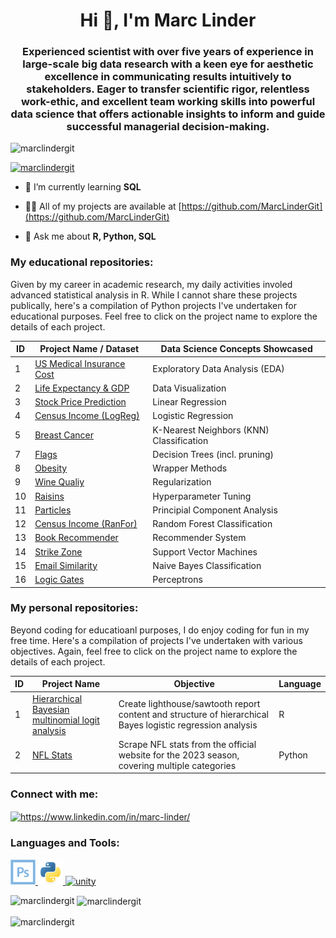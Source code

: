<h1 align="center">Hi 👋, I'm Marc Linder</h1>
<h3 align="center">Experienced scientist with over five years of experience in large-scale big data research with a keen eye for aesthetic excellence in communicating results intuitively to stakeholders. Eager to transfer scientific rigor, relentless work-ethic, and excellent team working skills into powerful data science that offers actionable insights to inform and guide successful managerial decision-making.</h3>

<p align="left"> <img src="https://komarev.com/ghpvc/?username=marclindergit&label=Profile%20views&color=0e75b6&style=flat" alt="marclindergit" /> </p>

<p align="left"> <a href="https://github.com/ryo-ma/github-profile-trophy"><img src="https://github-profile-trophy.vercel.app/?username=marclindergit" alt="marclindergit" /></a> </p>

- 🌱 I’m currently learning **SQL**

- 👨‍💻 All of my projects are available at [https://github.com/MarcLinderGit](https://github.com/MarcLinderGit)

- 💬 Ask me about **R, Python, SQL**

<h3 align="left">My educational repositories:</h3>
Given by my career in academic research, my daily activities involed advanced statistical analysis in R. While I cannot share these projects publically, here's a compilation of Python projects I've undertaken for educational purposes. Feel free to click on the project name to explore the details of each project.


| ID | Project Name / Dataset                                                                   | Data Science Concepts Showcased           |
| -- |---------------------------------------------------------------------------------------   |------------------------------------       |
| 1 | [US Medical Insurance Cost](https://github.com/MarcLinderGit/us_medical_insurance_cost)   | Exploratory Data Analysis (EDA)           | 
| 2 | [Life Expectancy & GDP](https://github.com/MarcLinderGit/life_expectancy_gdp)             | Data Visualization                        | 
| 3 | [Stock Price Prediction](https://github.com/MarcLinderGit/tennis_ace)                     | Linear Regression                         | 
| 4 | [Census Income (LogReg)](https://github.com/MarcLinderGit/census_income_lr)               | Logistic Regression                       | 
| 5 | [Breast Cancer](https://github.com/MarcLinderGit/breast_cancer)                           | K-Nearest Neighbors (KNN) Classification  | 
| 7 | [Flags](https://github.com/MarcLinderGit/flags)                                           | Decision Trees (incl. pruning)            | 
| 8 | [Obesity](https://github.com/MarcLinderGit/obesity)                                       | Wrapper Methods                           | 
| 9 | [Wine Qualiy](https://github.com/MarcLinderGit/wine_quality)                              | Regularization                            | 
| 10 | [Raisins](https://github.com/MarcLinderGit/raisins)                                      | Hyperparameter Tuning                     | 
| 11 | [Particles](https://github.com/MarcLinderGit/particles)                                  | Principial Component Analysis             | 
| 12 | [Census Income (RanFor)](https://github.com/MarcLinderGit/census_income_rf)              | Random Forest Classification              | 
| 13 | [Book Recommender](https://github.com/MarcLinderGit/book_recommender)                    | Recommender System                        | 
| 14 | [Strike Zone](https://github.com/MarcLinderGit/strike_zone)                              | Support Vector Machines                   | 
| 15 | [Email Similarity](https://github.com/MarcLinderGit/email_similarity)                    | Naive Bayes Classification                | 
| 16 | [Logic Gates](https://github.com/MarcLinderGit/logic_gates)                              | Perceptrons                               | 

<h3 align="left">My personal repositories:</h3>
Beyond coding for educatioanl purposes, I do enjoy coding for fun in my free time. Here's a compilation of projects I've undertaken with various objectives. Again, feel free to click on the project name to explore the details of each project.

| ID | Project Name                                                                                                     | Objective                                                                                                     |   Language    |  
| -- |----------------------                                                                                            |------------------------------------                                                                           | --------------| 
| 1 | [Hierarchical Bayesian multinomial logit analysis](https://github.com/MarcLinderGit/hb_lighthouse_report_in_R)    | Create lighthouse/sawtooth report content and structure of hierarchical Bayes logistic regression analysis    |  R            | 
| 2 | [NFL Stats](https://github.com/MarcLinderGit/NFL_Stats)                                                           | Scrape NFL stats from the official website for the 2023 season, covering multiple categories                  | Python        | 

<h3 align="left">Connect with me:</h3>
<p align="left">
<a href="https://linkedin.com/in/https://www.linkedin.com/in/marc-linder/" target="blank"><img align="center" src="https://raw.githubusercontent.com/rahuldkjain/github-profile-readme-generator/master/src/images/icons/Social/linked-in-alt.svg" alt="https://www.linkedin.com/in/marc-linder/" height="30" width="40" /></a>
</p>

<h3 align="left">Languages and Tools:</h3>
<p align="left"> <a href="https://www.photoshop.com/en" target="_blank" rel="noreferrer"> <img src="https://raw.githubusercontent.com/devicons/devicon/master/icons/photoshop/photoshop-line.svg" alt="photoshop" width="40" height="40"/> </a> <a href="https://www.python.org" target="_blank" rel="noreferrer"> <img src="https://raw.githubusercontent.com/devicons/devicon/master/icons/python/python-original.svg" alt="python" width="40" height="40"/> </a> <a href="https://unity.com/" target="_blank" rel="noreferrer"> <img src="https://www.vectorlogo.zone/logos/unity3d/unity3d-icon.svg" alt="unity" width="40" height="40"/> </a> </p>

<p><img align="left" src="https://github-readme-stats.vercel.app/api/top-langs?username=marclindergit&show_icons=true&locale=en&layout=compact" alt="marclindergit" /></p>

<p>&nbsp;<img align="center" src="https://github-readme-stats.vercel.app/api?username=marclindergit&show_icons=true&locale=en" alt="marclindergit" /></p>

<p><img align="center" src="https://github-readme-streak-stats.herokuapp.com/?user=marclindergit&" alt="marclindergit" /></p>

